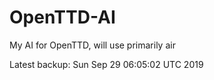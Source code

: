 # OpenTTD-AI
My AI for OpenTTD, will use primarily air

Latest backup: Sun Sep 29 06:05:02 UTC 2019
